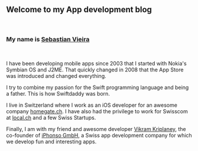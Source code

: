 ## Welcome to my App development blog
&nbsp;

### My name is **[Sebastian Vieira](https://twitter.com/seviu)**
&nbsp;

I have been developing mobile apps since 2003 that I started with Nokia's Symbian OS and J2ME. That quickly changed in 2008 that the App Store was introduced and changed everything.

I try to combine my passion for the Swift programming language and being a father. This is how Swiftdaddy was born. 

I live in Switzerland where I work as an iOS developer for an awesome company [homegate.ch](https://homegate.ch). I have also had the privilege to work for Swisscom at [local.ch](https://local.h) and a few Swiss Startups.

Finally, I am with my friend and awesome developer [Vikram Kriplaney](https://markiv.github.io/blog/), the co-founder of [iPhonso GmbH](https://iphonso.com), a Swiss app development company for which we develop fun and interesting apps.
